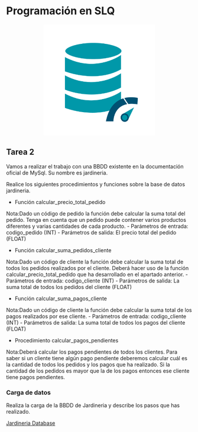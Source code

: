 # Programación en SLQ

<p align="center">
  <img src="https://github.com/nicholelouis/Base-datos/blob/main/img/optimizacion-bd.png?raw=true" alt="Descripción de la imagen" width="300"/>
</p>

## Tarea 2

Vamos a realizar el trabajo con una BBDD existente en la documentación oficial de MySql. Su nombre es jardineria.

Realice los siguientes procedimientos y funciones sobre la base de datos jardineria.

- Función calcular_precio_total_pedido

Nota:Dado un código de pedido la función debe calcular la suma total del pedido. Tenga en cuenta que un pedido puede contener varios productos diferentes y varias cantidades de cada producto.
    - Parámetros de entrada: codigo_pedido (INT)
    - Parámetros de salida: El precio total del pedido (FLOAT)

- Función calcular_suma_pedidos_cliente

Nota:Dado un código de cliente la función debe calcular la suma total de todos los pedidos realizados por el cliente. Deberá hacer uso de la función calcular_precio_total_pedido que ha desarrollado en el apartado anterior.
    - Parámetros de entrada: codigo_cliente (INT)
    - Parámetros de salida: La suma total de todos los pedidos del cliente (FLOAT)

- Función calcular_suma_pagos_cliente

Nota:Dado un código de cliente la función debe calcular la suma total de los pagos realizados por ese cliente.
    - Parámetros de entrada: codigo_cliente (INT)
    - Parámetros de salida: La suma total de todos los pagos del cliente (FLOAT)

- Procedimiento calcular_pagos_pendientes

Nota:Deberá calcular los pagos pendientes de todos los clientes. Para saber si un cliente tiene algún pago pendiente deberemos calcular cuál es la cantidad de todos los pedidos y los pagos que ha realizado. Si la cantidad de los pedidos es mayor que la de los pagos entonces ese cliente tiene pagos pendientes.

### Carga de datos

Realiza la carga de la BBDD de Jardineria y describe los pasos que has realizado.

[Jardineria Database](https://github.com/jpexposito/docencia/blob/master/Primero/BAE/UNIDAD-7/tareas/tarea5/file/jardineria.sql)